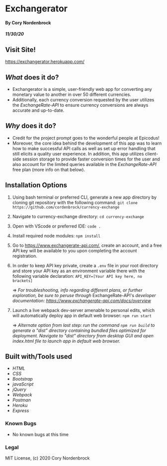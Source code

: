 # Exchangerator

#### By Cory Nordenbrock
##### 11/30/20

## Visit Site!

https://exchangerator.herokuapp.com/

## _What_ does it do?

* Exchangerator is a simple, user-friendly web app for converting any monetary value to another in over 50 different currencies.
* Additionally, each currency conversion requested by the user utilizes the _ExchangeRate-API_ to ensure currency conversions are always accurate and up-to-date.

## _Why_ does it do?

* Credit for the project prompt goes to the wonderful people at Epicodus!
* Moreover, the core idea behind the development of this app was to learn how to make successful API calls as well as set up error handling that still elicits a quality user experience. In addition, this app utilizes client-side session storage to provide faster conversion times for the user and also account for the limited queries available in the _ExchangeRate-API_ free plan (more info on that below).

## Installation Options

1. Using bash terminal or preferred CLI, generate a new app directory by cloning git repository with the following command: ``` git clone https://github.com/cordenbrock/currency-exchange ```
2. Navigate to currency-exchange directory: ``` cd currency-exchange ```
3. Open with VScode or preferred IDE: ``` code . ```
4. Install required node modules: ``` npm install ```
5. Go to https://www.exchangerate-api.com/, create an account, and a free API key will be available to you upon completing the account registration.
6. In order to keep API key private, create a ``` .env ``` file in your root directory and store your API key as an environment variable there with the following variable declaration: ``` API_KEY=[Your API key here, no brackets] ```

    => _For troubleshooting, info regarding different plans, or further exploration, be sure to peruse through_ ExchangeRate-API's _developer documentation: https://www.exchangerate-api.com/docs/overview_

7. Launch a live webpack dev-server amenable to personal edits, which will automatically deploy app in default web browser: ``` npm run start ```

    => _Alternate option from last step: run the command ``` npm run build ``` to generate a "dist" directory containing bundled files optimized for deployment. Navigate to "dist" directory from desktop GUI and open index.html file to launch app in default web browser._

## Built with/Tools used

* _HTML_
* _CSS_
* _Bootstrap_
* _javaScript_
* _jQuery_
* _Webpack_
* _Postman_
* _Heroku_
* _Express_

### Known Bugs

* No known bugs at this time

### Legal

MIT License, (c) 2020 Cory Nordenbrock
